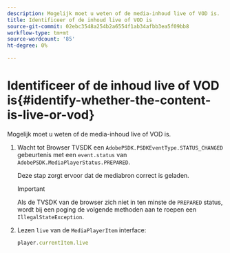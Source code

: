 ```yaml
---
description: Mogelijk moet u weten of de media-inhoud live of VOD is.
title: Identificeer of de inhoud live of VOD is
source-git-commit: 02ebc3548a254b2a6554f1ab34afbb3ea5f09bb8
workflow-type: tm+mt
source-wordcount: '85'
ht-degree: 0%

---
```


# Identificeer of de inhoud live of VOD is{#identify-whether-the-content-is-live-or-vod}

Mogelijk moet u weten of de media-inhoud live of VOD is.

1. Wacht tot Browser TVSDK een `AdobePSDK.PSDKEventType.STATUS_CHANGED` gebeurtenis met een `event.status` van `AdobePSDK.MediaPlayerStatus.PREPARED`.

   Deze stap zorgt ervoor dat de mediabron correct is geladen.

   >[!IMPORTANT]
   >
   >Als de TVSDK van de browser zich niet in ten minste de `PREPARED` status, wordt bij een poging de volgende methoden aan te roepen een `IllegalStateException`.

1. Lezen `live` van de `MediaPlayerItem` interface:

   ```js
   player.currentItem.live
   ```
